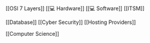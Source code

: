 [[OSI 7 Layers]]
[[💻 Hardware]]
[[💻 Software]]
[[ITSM]]

[[Database]]
[[Cyber Security]]
[[Hosting Providers]]

[[Computer Science]]
